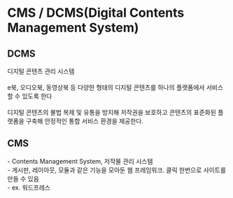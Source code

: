 # CMS / DCMS(Digital Contents Management System)

## DCMS <a href="#dcms-1" id="dcms-1"></a>

디지털 콘텐츠 관리 시스템\
\
e북, 오디오북, 동영상북 등 다양한 형태의 디지털 콘텐츠를 하나의 플랫폼에서 서비스 할 수 있도록 한다\
\
디지털 콘텐츠의 불법 복제 및 유통을 방지해 저작권을 보호하고 콘텐츠의 표준화된 플랫폼을 구축해 안정적인 통합 서비스 환경을 제공한다.

## CMS <a href="#cms-1" id="cms-1"></a>

\- Contents Management System, 저작물 관리 시스템\
\- 게시판, 레이아웃, 모듈과 같은 기능을 모아둔 웹 프레임워크. 클릭 한번으로 사이트를 만들 수 있음\
\- ex. 워드프레스
